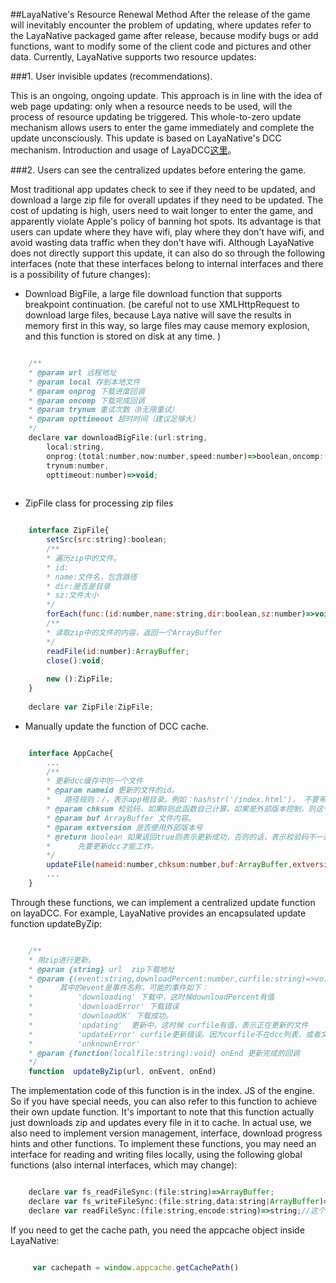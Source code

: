 ##LayaNative's Resource Renewal Method
After the release of the game will inevitably encounter the problem of updating, where updates refer to the LayaNative packaged game after release, because modify bugs or add functions, want to modify some of the client code and pictures and other data.
Currently, LayaNative supports two resource updates:

###1. User invisible updates (recommendations).

This is an ongoing, ongoing update. This approach is in line with the idea of web page updating: only when a resource needs to be used, will the process of resource updating be triggered. This whole-to-zero update mechanism allows users to enter the game immediately and complete the update unconsciously.
This update is based on LayaNative's DCC mechanism. Introduction and usage of LayaDCC[这里](http://localhost/LayaAir2_Auto/%3C/p%3E%3Cp%3Ehttps://ldc.layabox.com/doc2/?nav=zh-as-6-2-0)。

###2. Users can see the centralized updates before entering the game.

Most traditional app updates check to see if they need to be updated, and download a large zip file for overall updates if they need to be updated. The cost of updating is high, users need to wait longer to enter the game, and apparently violate Apple's policy of banning hot spots. Its advantage is that users can update where they have wifi, play where they don't have wifi, and avoid wasting data traffic when they don't have wifi.
Although LayaNative does not directly support this update, it can also do so through the following interfaces (note that these interfaces belong to internal interfaces and there is a possibility of future changes):
* Download BigFile, a large file download function that supports breakpoint continuation. (be careful not to use XMLHttpRequest to download large files, because Laya native will save the results in memory first in this way, so large files may cause memory explosion, and this function is stored on disk at any time. )


```javascript

    /**
    * @param url 远程地址
    * @param local 存到本地文件
    * @param onprog 下载进度回调
    * @param oncomp 下载完成回调
    * @param trynum 重试次数（0无限重试） 
    * @param opttimeout 超时时间（建议足够大）
    */
    declare var downloadBigFile:(url:string,
        local:string,
        onprog:(total:number,now:number,speed:number)=>boolean,oncomp:(curlret:number, httpret:number)=>void,
        trynum:number,
        opttimeout:number)=>void;
    
```

* ZipFile class for processing zip files


```javascript

    interface ZipFile{
        setSrc(src:string):boolean;
        /**
        * 遍历zip中的文件。
        * id:
        * name:文件名，包含路径
        * dir:是否是目录
        * sz:文件大小
        */
        forEach(func:(id:number,name:string,dir:boolean,sz:number)=>void):void;
        /**
        * 读取zip中的文件的内容，返回一个ArrayBuffer
        */
        readFile(id:number):ArrayBuffer;
        close():void;
        
        new ():ZipFile;
    }
    
    declare var ZipFile:ZipFile;    
```

* Manually update the function of DCC cache.


```javascript

    interface AppCache{
        ...
        /**
        * 更新dcc缓存中的一个文件
        * @param nameid 更新的文件的id。
        *   路径规则：/，表示app根目录。例如：hashstr('/index.html')， 不要带参数，如果带参数的话-- hashstr('/aa/bb.html?ff=2') 会导致谁也找不到这个文件
        * @param chksum 校验码，如果0则此函数自己计算。如果是外部版本控制，则这个是hashstr后的版本号。
        * @param buf ArrayBuffer 文件内容。
        * @param extversion 是否使用外部版本号
        * @return boolean 如果返回true则表示更新成功，否则的话，表示校验码不一致，即
        *      先要更新dcc才能工作。
        */
        updateFile(nameid:number,chksum:number,buf:ArrayBuffer,extversion:boolean):boolean;        
        ...
    }
```


Through these functions, we can implement a centralized update function on layaDCC. For example, LayaNative provides an encapsulated update function updateByZip:

    


```javascript

    /**
    * 用zip进行更新。
    * @param {string} url  zip下载地址
    * @param {(event:string,downloadPercent:number,curfile:string)=>void} onEvent  事件的回调。
    *      其中的event是事件名称，可能的事件如下：
    *          'downloading' 下载中，这时候downloadPercent有值
    *          'downloadError' 下载错误
    *          'downloadOK' 下载成功。
    *          'updating'  更新中，这时候 curfile有值，表示正在更新的文件
    *          'updateError' curfile更新错误。因为curfile不在dcc列表，或者文件内容与dcc内容不一致。少量更新错误可以忽略，因为在实际使用的时候还是会下载
    *          'unknownError' 
    * @param {function(localfile:string):void} onEnd 更新完成的回调
    */
    function  updateByZip(url, onEvent, onEnd)
```

The implementation code of this function is in the index. JS of the engine. So if you have special needs, you can also refer to this function to achieve their own update function.
It's important to note that this function actually just downloads zip and updates every file in it to cache. In actual use, we also need to implement version management, interface, download progress hints and other functions. To implement these functions, you may need an interface for reading and writing files locally, using the following global functions (also internal interfaces, which may change):

    


```javascript

    declare var fs_readFileSync:(file:string)=>ArrayBuffer;    
    declare var fs_writeFileSync:(file:string,data:string|ArrayBuffer)=>boolean;
    declare var readFileSync:(file:string,encode:string)=>string;//这个直接返回字符串。
```
If you need to get the cache path, you need the appcache object inside LayaNative:

    


```javascript

     var cachepath = window.appcache.getCachePath()
```

